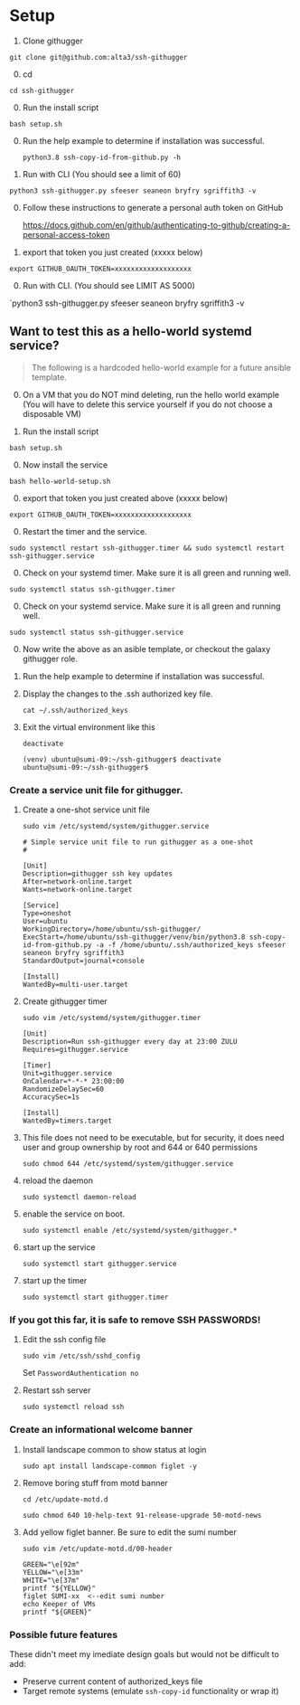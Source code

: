 # Setup


1. Clone githugger

 `git clone git@github.com:alta3/ssh-githugger`

0. cd

  `cd ssh-githugger`

0. Run the install script

  `bash setup.sh`

0. Run the help example to determine if installation was successful.

    `python3.8 ssh-copy-id-from-github.py -h`
 
0. Run with CLI (You should see a limit of 60)

  `python3 ssh-githugger.py sfeeser seaneon bryfry sgriffith3 -v` 

0. Follow these instructions to generate a personal auth token on GitHub 

   https://docs.github.com/en/github/authenticating-to-github/creating-a-personal-access-token

0. export that token you just created (xxxxx below)

  `export GITHUB_OAUTH_TOKEN=xxxxxxxxxxxxxxxxxxx`

0. Run with CLI. (You should see LIMIT AS 5000)

  `python3 ssh-githugger.py sfeeser seaneon bryfry sgriffith3 -v

## Want to test this as a hello-world systemd service?

> The following is a hardcoded hello-world example for a future ansible template.

0. On a VM that you do NOT mind deleting, run the hello world example (You will have to delete this service yourself if you do not choose a disposable VM)

0. Run the install script

  `bash setup.sh`

0. Now install the service

  `bash hello-world-setup.sh`

0. export that token you just created above (xxxxx below)

  `export GITHUB_OAUTH_TOKEN=xxxxxxxxxxxxxxxxxxx`

0. Restart the timer and the service. 

  `sudo systemctl restart ssh-githugger.timer && sudo systemctl restart ssh-githugger.service`

0. Check on your systemd timer. Make sure it is all green and running well. 

  `sudo systemctl status ssh-githugger.timer`

0. Check on your systemd service. Make sure it is all green and running well. 

  `sudo systemctl status ssh-githugger.service`

0. Now write the above as an asible template, or checkout the galaxy githugger role.

0. Run the help example to determine if installation was successful.

0. Display the changes to the .ssh authorized key file.

    `cat ~/.ssh/authorized_keys`

0. Exit the virtual environment like this

    `deactivate`

    ```
    (venv) ubuntu@sumi-09:~/ssh-githugger$ deactivate
    ubuntu@sumi-09:~/ssh-githugger$
    ```

### Create a service unit file for githugger.

1. Create a one-shot service unit file

    `sudo vim /etc/systemd/system/githugger.service`

   ```
   # Simple service unit file to run githugger as a one-shot
   #

   [Unit]
   Description=githugger ssh key updates
   After=network-online.target
   Wants=network-online.target

   [Service]
   Type=oneshot
   User=ubuntu
   WorkingDirectory=/home/ubuntu/ssh-githugger/
   ExecStart=/home/ubuntu/ssh-githugger/venv/bin/python3.8 ssh-copy-id-from-github.py -a -f /home/ubuntu/.ssh/authorized_keys sfeeser seaneon bryfry sgriffith3
   StandardOutput=journal+console

   [Install]
   WantedBy=multi-user.target    
   ```
   
0. Create githugger timer 

    `sudo vim /etc/systemd/system/githugger.timer`

   ```
   [Unit]
   Description=Run ssh-githugger every day at 23:00 ZULU
   Requires=githugger.service

   [Timer]
   Unit=githugger.service
   OnCalendar=*-*-* 23:00:00
   RandomizeDelaySec=60
   AccuracySec=1s

   [Install]
   WantedBy=timers.target
   ```
   
0. This file does not need to be executable, but for security, it does need user and group ownership by root and 644 or 640 permissions

    `sudo chmod 644 /etc/systemd/system/githugger.service`

0. reload the daemon

    `sudo systemctl daemon-reload`

0. enable the service on boot.

    `sudo systemctl enable /etc/systemd/system/githugger.*`

0. start up the service

    `sudo systemctl start githugger.service`

0. start up the timer

    `sudo systemctl start githugger.timer`
    
### If you got this far, it is safe to remove SSH PASSWORDS!

1. Edit the ssh config file

    `sudo vim /etc/ssh/sshd_config`
    
     Set `PasswordAuthentication no`

0. Restart ssh server

    `sudo systemctl reload ssh`

### Create an informational welcome banner

1. Install landscape common to show status at login

    `sudo apt install landscape-common figlet -y`

0. Remove boring stuff from motd banner

    `cd /etc/update-motd.d`
    
    `sudo chmod 640 10-help-text 91-release-upgrade 50-motd-news`  

0. Add yellow figlet banner. Be sure to edit the sumi number

    `sudo vim /etc/update-motd.d/00-header`

    ```
    GREEN="\e[92m"
    YELLOW="\e[33m"
    WHITE="\e[37m"
    printf "${YELLOW}"
    figlet SUMI-xx  <--edit sumi number
    echo Keeper of VMs
    printf "${GREEN}"
    ```

### Possible future features

These didn't meet my imediate design goals but would not be difficult to add:

- Preserve current content of authorized_keys file
- Target remote systems (emulate `ssh-copy-id` functionality or wrap it)

